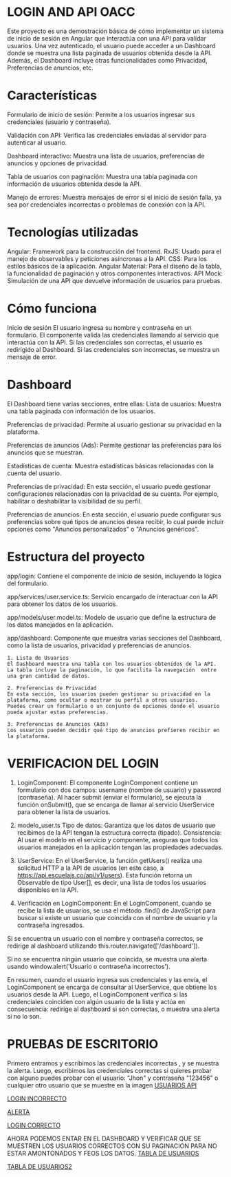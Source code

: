 # LOGIN AND API OACC 

Este proyecto es una demostración básica de cómo implementar un sistema de inicio de sesión en Angular que interactúa con una API para validar usuarios. Una vez autenticado, el usuario puede acceder a un Dashboard donde se muestra una lista paginada de usuarios obtenida desde la API. Además, el Dashboard incluye otras funcionalidades como Privacidad, Preferencias de anuncios, etc.

# Características

Formulario de inicio de sesión: Permite a los usuarios ingresar sus credenciales (usuario y contraseña).

Validación con API: Verifica las credenciales enviadas al servidor para autenticar al usuario.

Dashboard interactivo: Muestra una lista de usuarios, preferencias de anuncios y opciones de privacidad.

Tabla de usuarios con paginación: Muestra una tabla paginada con información de usuarios obtenida desde la API.

Manejo de errores: Muestra mensajes de error si el inicio de sesión falla, ya sea por credenciales incorrectas o problemas de conexión con la API.

# Tecnologías utilizadas

Angular: Framework para la construcción del frontend.
RxJS: Usado para el manejo de observables y peticiones asíncronas a la API.
CSS: Para los estilos básicos de la aplicación.
Angular Material: Para el diseño de la tabla, la funcionalidad de paginación y otros componentes interactivos.
API Mock: Simulación de una API que devuelve información de usuarios para pruebas.


# Cómo funciona
Inicio de sesión
El usuario ingresa su nombre y contraseña en un formulario.
El componente valida las credenciales llamando al servicio que interactúa con la API.
Si las credenciales son correctas, el usuario es redirigido al Dashboard.
Si las credenciales son incorrectas, se muestra un mensaje de error.

# Dashboard
El Dashboard tiene varias secciones, entre ellas:
Lista de usuarios: Muestra una tabla paginada con información de los usuarios.

Preferencias de privacidad: Permite al usuario gestionar su privacidad en la plataforma.

Preferencias de anuncios (Ads): Permite gestionar las preferencias para los anuncios que se muestran.

Estadísticas de cuenta: Muestra estadísticas básicas relacionadas con la cuenta del usuario.

Preferencias de privacidad:
En esta sección, el usuario puede gestionar configuraciones relacionadas con la privacidad de su cuenta. Por ejemplo, habilitar o deshabilitar la visibilidad de su perfil.

Preferencias de anuncios:
En esta sección, el usuario puede configurar sus preferencias sobre qué tipos de anuncios desea recibir, lo cual puede incluir opciones como "Anuncios personalizados" o "Anuncios genéricos".

# Estructura del proyecto
app/login: Contiene el componente de inicio de sesión, incluyendo la lógica del formulario.

app/services/user.service.ts: Servicio encargado de interactuar con la API para obtener los datos de los usuarios.

app/models/user.model.ts: Modelo de usuario que define la estructura de los datos manejados en la aplicación.

app/dashboard: Componente que muestra varias secciones del Dashboard, como la lista de usuarios, privacidad y preferencias de anuncios.

    1. Lista de Usuarios
    El Dashboard muestra una tabla con los usuarios obtenidos de la API. La tabla incluye la paginación, lo que facilita la navegación  entre una gran cantidad de datos.

    2. Preferencias de Privacidad
    En esta sección, los usuarios pueden gestionar su privacidad en la plataforma, como ocultar o mostrar su perfil a otros usuarios.   Puedes crear un formulario o un conjunto de opciones donde el usuario pueda ajustar estas preferencias.

    3. Preferencias de Anuncios (Ads)
    Los usuarios pueden decidir qué tipo de anuncios prefieren recibir en la plataforma.


# VERIFICACION DEL LOGIN
1. LoginComponent:
El componente LoginComponent contiene un formulario con dos campos: username (nombre de usuario) y password (contraseña).
Al hacer submit (enviar el formulario), se ejecuta la función onSubmit(), que se encarga de llamar al servicio UserService para obtener la lista de usuarios.

2. modelo_user.ts
Tipo de datos: Garantiza que los datos de usuario que recibimos de la API tengan la estructura correcta (tipado).
Consistencia: Al usar el modelo en el servicio y componente, aseguras que todos los usuarios manejados en la aplicación tengan las propiedades adecuadas.

3. UserService:
En el UserService, la función getUsers() realiza una solicitud HTTP a la API de usuarios (en este caso, a https://api.escuelajs.co/api/v1/users).
Esta función retorna un Observable de tipo User[], es decir, una lista de todos los usuarios disponibles en la API.

4. Verificación en LoginComponent:
En el LoginComponent, cuando se recibe la lista de usuarios, se usa el método .find() de JavaScript para buscar si existe un usuario que coincida con el nombre de usuario y la contraseña ingresados.

Si se encuentra un usuario con el nombre y contraseña correctos, se redirige al dashboard utilizando this.router.navigate(['/dashboard']).

Si no se encuentra ningún usuario que coincida, se muestra una alerta usando window.alert('Usuario o contraseña incorrectos').

En resumen, cuando el usuario ingresa sus credenciales y las envía, el LoginComponent se encarga de consultar al UserService, que obtiene los usuarios desde la API. Luego, el LoginComponent verifica si las credenciales coinciden con algún usuario de la lista y actúa en consecuencia: redirige al dashboard si son correctas, o muestra una alerta si no lo son.

# PRUEBAS DE ESCRITORIO
Primero entramos y escribimos las credenciales incorrectas , y se muestra la alerta. Luego, escribimos las credenciales correctas
si quieres probar con alguno puedes probar con el usuario: "Jhon" y contraseña "123456" o cualquier otro usuario que se muestre en la imagen
[USUARIOS API](<src/assets/images/LISTA DE USUARIOS API.png>)

[LOGIN INCORRECTO](<src/assets/images/LOGIN INCORRECTO1.png>)

[ALERTA](<src/assets/images/LOGIN INCORRECTO2.png>)

[LOGIN CORRECTO](<src/assets/images/LOGIN CORRECTO.png>)

AHORA PODEMOS ENTAR EN EL DASHBOARD Y VERIFICAR QUE SE MUESTREN LOS USUARIOS CORRECTOS CON SU PAGINACION PARA NO ESTAR AMONTONADOS Y FEOS LOS DATOS.
[TABLA DE USUARIOS](<src/assets/images/TABLA DE USUARIOS.png>)

[TABLA DE USUARIOS2](<src/assets/images/TABLA DE USUARIOS2.png>)









